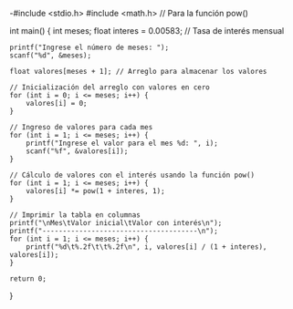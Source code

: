 -#include <stdio.h>
#include <math.h> // Para la función pow()

int main() {
    int meses;
    float interes = 0.00583; // Tasa de interés mensual

    printf("Ingrese el número de meses: ");
    scanf("%d", &meses);

    float valores[meses + 1]; // Arreglo para almacenar los valores

    // Inicialización del arreglo con valores en cero
    for (int i = 0; i <= meses; i++) {
        valores[i] = 0;
    }

    // Ingreso de valores para cada mes
    for (int i = 1; i <= meses; i++) {
        printf("Ingrese el valor para el mes %d: ", i);
        scanf("%f", &valores[i]);
    }

    // Cálculo de valores con el interés usando la función pow()
    for (int i = 1; i <= meses; i++) {
        valores[i] *= pow(1 + interes, 1);
    }

    // Imprimir la tabla en columnas
    printf("\nMes\tValor inicial\tValor con interés\n");
    printf("--------------------------------------\n");
    for (int i = 1; i <= meses; i++) {
        printf("%d\t%.2f\t\t%.2f\n", i, valores[i] / (1 + interes), valores[i]);
    }

    return 0;
}

